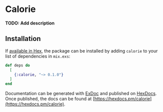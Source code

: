 # Calorie

**TODO: Add description**

## Installation

If [available in Hex](https://hex.pm/docs/publish), the package can be installed
by adding `calorie` to your list of dependencies in `mix.exs`:

```elixir
def deps do
  [
    {:calorie, "~> 0.1.0"}
  ]
end
```

Documentation can be generated with [ExDoc](https://github.com/elixir-lang/ex_doc)
and published on [HexDocs](https://hexdocs.pm). Once published, the docs can
be found at [https://hexdocs.pm/calorie](https://hexdocs.pm/calorie).

